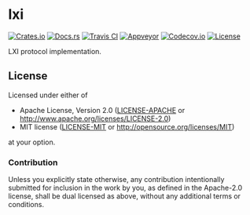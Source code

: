 # lxi

[![Crates.io][crates_badge]][crates]
[![Docs.rs][docs_badge]][docs]
[![Travis CI][travis_badge]][travis]
[![Appveyor][appveyor_badge]][appveyor]
[![Codecov.io][codecov_badge]][codecov]
[![License][license_badge]][license]

[crates_badge]: https://img.shields.io/crates/v/lxi.svg
[docs_badge]: https://docs.rs/lxi/badge.svg
[travis_badge]: https://api.travis-ci.org/nthend/lxi-rs.svg
[appveyor_badge]: https://ci.appveyor.com/api/projects/status/github/nthend/lxi-rs?branch=master&svg=true
[codecov_badge]: https://codecov.io/gh/nthend/lxi-rs/graphs/badge.svg
[license_badge]: https://img.shields.io/crates/l/lxi.svg

[crates]: https://crates.io/crates/lxi
[docs]: https://docs.rs/lxi
[travis]: https://travis-ci.org/nthend/lxi-rs
[appveyor]: https://ci.appveyor.com/project/nthend/lxi-rs
[codecov]: https://codecov.io/gh/nthend/lxi-rs
[license]: #license

LXI protocol implementation.

## License

Licensed under either of

 * Apache License, Version 2.0 ([LICENSE-APACHE](LICENSE-APACHE) or http://www.apache.org/licenses/LICENSE-2.0)
 * MIT license ([LICENSE-MIT](LICENSE-MIT) or http://opensource.org/licenses/MIT)

at your option.

### Contribution

Unless you explicitly state otherwise, any contribution intentionally submitted
for inclusion in the work by you, as defined in the Apache-2.0 license, shall be dual licensed as above, without any
additional terms or conditions.
